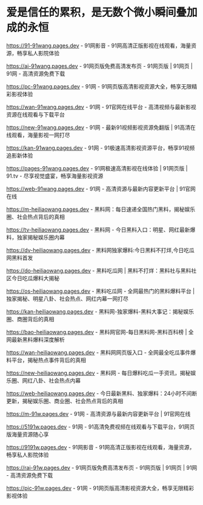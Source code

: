 # 爱是信任的累积，是无数个微小瞬间叠加成的永恒

https://91-91wang.pages.dev - 91网影音 - 91网高清正版影视在线观看，海量资源，畅享私人影院体验

https://ai-91wang.pages.dev - 91网页版免费高清发布页 - 91网页版 | 91网页 | 91网 - 高清资源免费下载

https://pc-91wang.pages.dev - 91网 - 91网页版高清影视资源大全，畅享无限精彩影视体验

https://wan-91wang.pages.dev - 91网 - 91官网在线平台 - 高清视频与最新影视资源在线观看与下载平台

https://new-91wang.pages.dev - 91网 - 最新91视频影视资源免翻版 | 91高清在线观看，海量影视一网打尽

https://kan-91wang.pages.dev - 91网 - 91极速高清影视资源平台，畅享91视频追影新体验

https://pages-91wang.pages.dev - 91网极速高清影视在线体验 | 91网页版 | 91.tv - 尽享视觉盛宴，畅享海量影视资源

https://web-91wang.pages.dev - 91网 - 高清资源与最新内容更新平台 | 91官网在线

https://m-heiliaowang.pages.dev - 黑料网：每日速递全国热门黑料，揭秘娱乐圈、社会热点背后的真相

https://tv-heiliaowang.pages.dev - 黑料网 - 今日黑料入口：明星、网红最新爆料，独家揭秘娱乐圈内幕

https://dv-heiliaowang.pages.dev - 黑料网独家爆料:今日黑料不打烊,今日吃瓜网黑料首发

https://do-heiliaowang.pages.dev - 黑料吃瓜网 | 黑料不打烊：黑料社与黑料社区今日吃瓜爆料大揭秘

https://os-heiliaowang.pages.dev - 黑料吃瓜网 - 全网最热门的黑料爆料平台 | 独家揭秘、明星八卦、社会热点、网红内幕一网打尽

https://kan-heiliaowang.pages.dev - 黑料网-独家爆料-黑料大事记：揭秘娱乐圈、商圈背后的真相

https://bao-heiliaowang.pages.dev - 黑料网官网-每日黑料网-黑料百科榜 | 全网最新黑料爆料深度解析

https://wan-heiliaowang.pages.dev - 黑料网网页版入口 - 全网最全吃瓜事件爆料平台，揭秘热点事件背后的真相

https://new-heiliaowang.pages.dev - 黑料网 - 每日爆料吃瓜一手资讯，揭秘娱乐圈、网红八卦、社会热点内幕

https://web-heiliaowang.pages.dev - 今日最新黑料、独家爆料：24小时不间断更新，揭秘娱乐圈、商业圈、社会热点背后的真相

https://m-91w.pages.dev - 91网 - 高清资源与最新内容更新平台 | 91官网在线

https://5191w.pages.dev - 91网 - 91高清免费视频在线观看与下载平台，91网页版海量资源随心享

https://9191w.pages.dev - 91网影音 - 91网高清正版影视在线观看，海量资源，畅享私人影院体验

https://rai-91w.pages.dev - 91网页版免费高清发布页 - 91网页版 | 91网页 | 91网 - 高清资源免费下载

https://pic-91w.pages.dev - 91网 - 91网页版高清影视资源大全，畅享无限精彩影视体验
